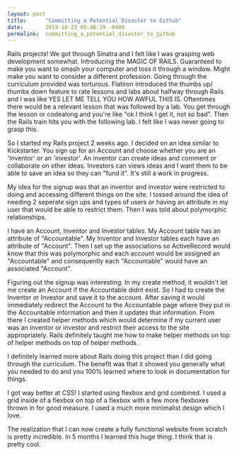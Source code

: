 ```yaml
---
layout: post
title:      "Committing a Potential Disaster to Github"
date:       2019-10-23 09:48:39 -0400
permalink:  committing_a_potential_disaster_to_github
---
```



Rails projects! We got through Sinatra and I felt like I was grasping web development somewhat. Introducing the MAGIC OF RAILS. Guaranteed to make you want to smash your computer and toss it through a window. Might make you want to consider a different profession. Going through the curriculum provided was torturous. Flatiron introduced the thumbs up/ thumbs down feature to rate lessons and labs about halfway through Rails and I was like YES LET ME TELL YOU HOW AWFUL THIS IS. Oftentimes there would be a relevant lesson that was followed by a lab. You get through the lesson or codealong and you're like "ok I think I get it, not so bad". Then the Rails train hits you with the following lab. I felt like I was never going to grasp this. 

So I started my Rails project 2 weeks ago. I decided on an idea similar to Kickstarter. You sign up for an Account and choose whether you are an 'Inventor' or an 'investor'. An inventor can create ideas and comment or collaborate on other ideas. Investors can views ideas and I want them to be able to save an idea so they can "fund it". It's still a work in progress. 

My idea for the signup was that an inventor and investor were restricted to doing and accessing different things on the site. I tossed around the idea of needing 2 seperate sign ups and types of users or having an attribute in my user that would be able to restrict them. Then I was told about polymorphic relationships. 

I have an Account, Inventor and Investor tables. My Account table has an attribute of "Accountable". My Inventor and Investor tables each have an attribute of "Account". Then I set up the associations so ActiveRecord would know that this was polymorphic and each account would be assigned an "Accountable" and consequently each "Accountable" would have an associated "Account". 

Figuring out the signup was interesting. In my create method, it wouldn't let me create an Account if the Accountable didnt exist. So I had to create the Inventor or Investor and save it to the account. After saving it would immediately redirect the Account to the Accountable page where they put in the Accountable information and then it updates that information. From there I created helper methods which would determine if my current user was an inventor or investor and restrict their access to the site appropriately. Rails definitely taught me how to make helper methods on top of helper methods on top of helper methods. 

I definitely learned more about Rails doing this project than I did going through the curriculum. The benefit was that it showed you generally what you needed to do and you 100% learned where to look in documentation for things. 

I got way better at CSS! I started using flexbox and grid combined. I used a grid inside of a flexbox on top of a flexbox with a few more flexboxes thrown in for good measure. I used a much more minimalist design which I love. 

The realization that I can now create a fully functional website from scratch is pretty incredible. In 5 months I learned this huge thing. I think that is pretty cool. 


